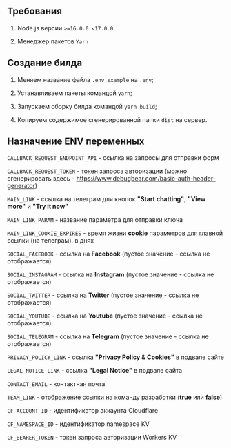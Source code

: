 ## Требования

1. Node.js версии ``>=16.0.0 <17.0.0``

2. Менеджер пакетов ``Yarn``

## Создание билда

1. Меняем название файла ``.env.example`` на ``.env``;

2. Устанавливаем пакеты командой ``yarn``;

3. Запускаем сборку билда командой ``yarn build``;

4. Копируем содержимое сгенерированной папки ``dist`` на сервер.

## Назначение ENV переменных

``CALLBACK_REQUEST_ENDPOINT_API`` - ссылка на запросы для отправки форм

``CALLBACK_REQUEST_TOKEN`` - токен запроса авторизации (можно сгенерировать здесь - https://www.debugbear.com/basic-auth-header-generator)

``MAIN_LINK`` - ссылка на телеграм для кнопок **"Start chatting"**, **"View more"** и **"Try it now"**

``MAIN_LINK_PARAM`` - название параметра для отправки ключа

``MAIN_LINK_COOKIE_EXPIRES`` - время жизни **cookie** параметров для главной ссылки (на телеграм), в днях

``SOCIAL_FACEBOOK`` - ссылка на **Facebook** (пустое значение - ссылка не отображается)

``SOCIAL_INSTAGRAM`` - ссылка на **Instagram** (пустое значение - ссылка не отображается)

``SOCIAL_TWITTER`` - ссылка на **Twitter** (пустое значение - ссылка не отображается)

``SOCIAL_YOUTUBE`` - ссылка на **Youtube** (пустое значение - ссылка не отображается)

``SOCIAL_TELEGRAM`` - ссылка на **Telegram** (пустое значение - ссылка не отображается)

``PRIVACY_POLICY_LINK`` - ссылка **"Privacy Policy & Cookies"** в подвале сайте

``LEGAL_NOTICE_LINK`` - ссылка **"Legal Notice"** в подвале сайта

``CONTACT_EMAIL`` - контактная почта

``TEAM_LINK`` - отображение ссылки на команду разработки (**true** или **false**)

``CF_ACCOUNT_ID`` - идентификатор аккаунта Cloudflare

``CF_NAMESPACE_ID`` - идентификатор namespace KV

``CF_BEARER_TOKEN`` - токен запроса авторизации Workers KV

